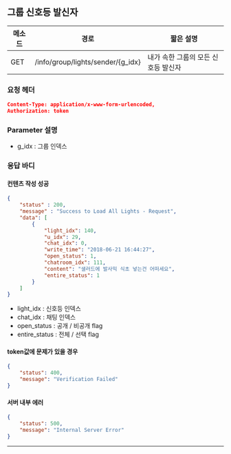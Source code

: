 ## 그룹 신호등 발신자

| 메소드 | 경로                              | 짧은 설명                           |
| ------ | --------------------------------- | ----------------------------------- |
| GET    | /info/group/lights/sender/{g_idx} | 내가 속한 그룹의 모든 신호등 발신자 |

### 요청 헤더

```json
Content-Type: application/x-www-form-urlencoded,
Authorization: token
```

### Parameter 설명

* g_idx : 그룹 인덱스

### 응답 바디

#### 컨텐츠 작성 성공

```json
{
    "status" : 200,
    "message" : "Success to Load All Lights - Request",
    "data": [
        {
            "light_idx": 140,
            "u_idx": 29,
            "chat_idx": 0,
            "write_time": "2018-06-21 16:44:27",
            "open_status": 1,
            "chatroom_idx": 111,
            "content": "샐러드에 발사믹 식초 넣는건 어떠세요",
            "entire_status": 1
        }
    ]
}
```

* light_idx : 신호등 인덱스
* chat_idx : 채팅 인덱스
* open_status : 공개 / 비공개 flag
* entire_status : 전체 / 선택 flag

#### token값에 문제가 있을 경우

```json
{
    "status": 400,
    "message": "Verification Failed"
}
```

#### 서버 내부 에러

```json
{
    "status": 500,
    "message": "Internal Server Error"
}
```
------